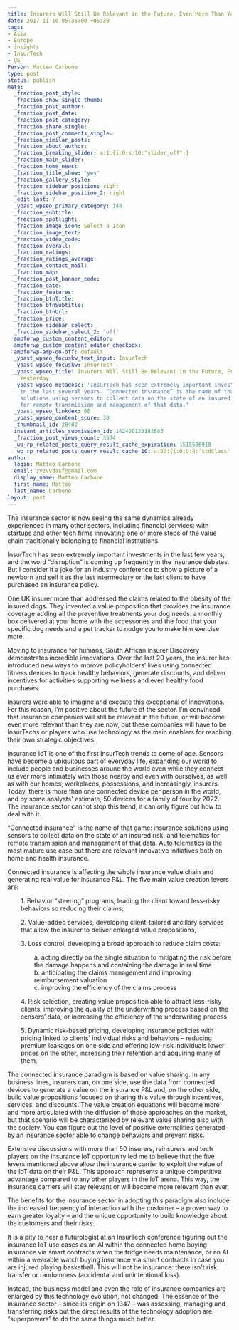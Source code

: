 ```yaml
---
title: Insurers Will Still Be Relevant in the Future, Even More Than Yesterday
date: 2017-11-10 05:35:00 +05:30
tags:
- Asia
- Europe
- insights
- InsurTech
- US
Person: Matteo Carbone
type: post
status: publish
meta:
  _fraction_post_style: 
  _fraction_show_single_thumb: 
  _fraction_post_author: 
  _fraction_post_date: 
  _fraction_post_category: 
  _fraction_share_single: 
  _fraction_post_comments_single: 
  _fraction_similar_posts: 
  _fraction_about_author: 
  _fraction_breaking_slider: a:1:{i:0;s:10:"slider_off";}
  _fraction_main_slider: 
  _fraction_home_news: 
  _fraction_title_show: 'yes'
  _fraction_gallery_style: 
  _fraction_sidebar_position: right
  _fraction_sidebar_position_2: right
  _edit_last: 7
  _yoast_wpseo_primary_category: 148
  _fraction_subtitle: 
  _fraction_spotlight: 
  _fraction_image_icon: Select a Icon
  _fraction_image_text: 
  _fraction_video_code: 
  _fraction_overall: 
  _fraction_ratings: 
  _fraction_ratings_average: 
  _fraction_contact_mail: 
  _fraction_map: 
  _fraction_post_banner_code: 
  _fraction_date: 
  _fraction_features: 
  _fraction_btnTitle: 
  _fraction_btnSubtitle: 
  _fraction_btnUrl: 
  _fraction_price: 
  _fraction_sidebar_select: 
  _fraction_sidebar_select_2: 'off'
  ampforwp_custom_content_editor: 
  ampforwp_custom_content_editor_checkbox: 
  ampforwp-amp-on-off: default
  _yoast_wpseo_focuskw_text_input: InsurTech
  _yoast_wpseo_focuskw: InsurTech
  _yoast_wpseo_title: Insurers Will Still Be Relevant in the Future, Even More Than
    Yesterday
  _yoast_wpseo_metadesc: 'InsurTech has seen extremely important investments and disruptor
    in the last several years. “Connected insurance” is the name of that game: insurance
    solutions using sensors to collect data on the state of an insured risk, and telematics
    for remote transmission and management of that data.'
  _yoast_wpseo_linkdex: 60
  _yoast_wpseo_content_score: 30
  _thumbnail_id: 28402
  instant_articles_submission_id: 142400123182685
  _fraction_post_views_count: 3574
  _wp_rp_related_posts_query_result_cache_expiration: 1515506918
  _wp_rp_related_posts_query_result_cache_10: a:20:{i:0;O:8:"stdClass":2:{s:7:"post_id";s:5:"26876";s:5:"score";s:17:"167.4952815908605";}i:1;O:8:"stdClass":2:{s:7:"post_id";s:5:"27641";s:5:"score";s:18:"164.34028892823574";}i:2;O:8:"stdClass":2:{s:7:"post_id";s:5:"28545";s:5:"score";s:17:"146.4076893583574";}i:3;O:8:"stdClass":2:{s:7:"post_id";s:5:"28030";s:5:"score";s:16:"96.1423898048841";}i:4;O:8:"stdClass":2:{s:7:"post_id";s:5:"25126";s:5:"score";s:16:"96.1423898048841";}i:5;O:8:"stdClass":2:{s:7:"post_id";s:5:"25867";s:5:"score";s:17:"92.98739714225935";}i:6;O:8:"stdClass":2:{s:7:"post_id";s:5:"25739";s:5:"score";s:17:"89.41733332391395";}i:7;O:8:"stdClass":2:{s:7:"post_id";s:5:"25735";s:5:"score";s:17:"86.91844533292434";}i:8;O:8:"stdClass":2:{s:7:"post_id";s:5:"19639";s:5:"score";s:17:"86.41638576949818";}i:9;O:8:"stdClass":2:{s:7:"post_id";s:5:"27460";s:5:"score";s:17:"81.74256300741817";}i:10;O:8:"stdClass":2:{s:7:"post_id";s:5:"22344";s:5:"score";s:17:"78.62920041730591";}i:11;O:8:"stdClass":2:{s:7:"post_id";s:5:"25375";s:5:"score";s:17:"75.05479757238102";}i:12;O:8:"stdClass":2:{s:7:"post_id";s:5:"22163";s:5:"score";s:17:"73.53210177342278";}i:13;O:8:"stdClass":2:{s:7:"post_id";s:5:"21851";s:5:"score";s:17:"73.53210177342278";}i:14;O:8:"stdClass":2:{s:7:"post_id";s:5:"21015";s:5:"score";s:17:"73.53210177342278";}i:15;O:8:"stdClass":2:{s:7:"post_id";s:5:"23396";s:5:"score";s:17:"71.82310939820614";}i:16;O:8:"stdClass":2:{s:7:"post_id";s:5:"27588";s:5:"score";s:17:"68.32974109141085";}i:17;O:8:"stdClass":2:{s:7:"post_id";s:5:"24070";s:5:"score";s:17:"67.94214099856674";}i:18;O:8:"stdClass":2:{s:7:"post_id";s:5:"22624";s:5:"score";s:17:"67.94214099856674";}i:19;O:8:"stdClass":2:{s:7:"post_id";s:5:"28587";s:5:"score";s:17:"67.70053882659246";}}
author:
  login: Matteo Carbone
  email: zvzvvdasf@gmail.com
  display_name: Matteo Carbone
  first_name: Matteo
  last_name: Carbone
layout: post
---
```


<p>The insurance sector is now seeing the same dynamics already experienced in many other sectors, including financial services: with startups and other tech firms innovating one or more steps of the value chain traditionally belonging to financial institutions.</p>
<p>InsurTech has seen extremely important investments in the last few years, and the word “disruption” is coming up frequently in the insurance debates. But I consider it a joke for an industry conference to show a picture of a newborn and sell it as the last intermediary or the last client to have purchased an insurance policy.</p>
<p>One UK insurer more than addressed the claims related to the obesity of the insured dogs. They invented a value proposition that provides the insurance coverage adding all the preventive treatments your dog needs: a monthly box delivered at your home with the accessories and the food that your specific dog needs and a pet tracker to nudge you to make him exercise more.</p>
<p>Moving to insurance for humans, South African insurer Discovery demonstrates incredible innovations. Over the last 20 years, the insurer has introduced new ways to improve policyholders’ lives using connected fitness devices to track healthy behaviors, generate discounts, and deliver incentives for activities supporting wellness and even healthy food purchases.</p>
<p>Insurers were able to imagine and execute this exceptional of innovations. For this reason, I’m positive about the future of the sector. I’m convinced that insurance companies will still be relevant in the future, or will become even more relevant than they are now, but these companies will have to be InsurTechs or players who use technology as the main enablers for reaching their own strategic objectives.</p>
<p>Insurance IoT is one of the first InsurTech trends to come of age. Sensors have become a ubiquitous part of everyday life, expanding our world to include people and businesses around the world even while they connect us ever more intimately with those nearby and even with ourselves, as well as with our homes, workplaces, possessions, and increasingly, insurers. Today, there is more than one connected device per person in the world, and by some analysts' estimate, 50 devices for a family of four by 2022. The insurance sector cannot stop this trend; it can only figure out how to deal with it.</p>
<p>“Connected insurance” is the name of that game: insurance solutions using sensors to collect data on the state of an insured risk, and telematics for remote transmission and management of that data. Auto telematics is the most mature use case but there are relevant innovative initiatives both on home and health insurance.</p>
<p>Connected insurance is affecting the whole insurance value chain and generating real value for insurance P&amp;L. The five main value creation levers are:</p>
<p style="padding-left: 30px;">1. Behavior “steering” programs, leading the client toward less-risky behaviors so reducing their claims;</p>
<p style="padding-left: 30px;">2. Value-added services, developing client-tailored ancillary services that allow the insurer to deliver enlarged value propositions,</p>
<p style="padding-left: 30px;">3. Loss control, developing a broad approach to reduce claim costs:</p>
<p style="padding-left: 60px;">a. acting directly on the single situation to mitigating the risk before the damage happens and containing the damage in real time<br />
b. anticipating the claims management and improving reimbursement valuation<br />
c. improving the efficiency of the claims process</p>
<p style="padding-left: 30px;">4. Risk selection, creating value proposition able to attract less-risky clients, improving the quality of the underwriting process based on the sensors’ data, or increasing the efficiency of the underwriting process</p>
<p style="padding-left: 30px;">5. Dynamic risk-based pricing, developing insurance policies with pricing linked to clients' individual risks and behaviors – reducing premium leakages on one side and offering low-risk individuals lower prices on the other, increasing their retention and acquiring many of them.</p>
<p>The connected insurance paradigm is based on value sharing. In any business lines, insurers can, on one side, use the data from connected devices to generate a value on the insurance P&amp;L and, on the other side, build value propositions focused on sharing this value through incentives, services, and discounts. The value creation equations will become more and more articulated with the diffusion of those approaches on the market, but that scenario will be characterized by relevant value sharing also with the society. You can figure out the level of positive externalities generated by an insurance sector able to change behaviors and prevent risks.</p>
<p>Extensive discussions with more than 50 insurers, reinsurers and tech players on the insurance IoT opportunity led me to believe that the five levers mentioned above allow the insurance carrier to exploit the value of the IoT data on their P&amp;L. This approach represents a unique competitive advantage compared to any other players in the IoT arena. This way, the insurance carriers will stay relevant or will become more relevant than ever.</p>
<p>The benefits for the insurance sector in adopting this paradigm also include the increased frequency of interaction with the customer – a proven way to earn greater loyalty – and the unique opportunity to build knowledge about the customers and their risks.</p>
<p>It is a pity to hear a futurologist at an InsurTech conference figuring out the insurance IoT use cases as an AI within the connected home buying insurance via smart contracts when the fridge needs maintenance, or an AI within a wearable watch buying insurance via smart contracts in case you are injured playing basketball. This will not be insurance: there isn't risk transfer or randomness (accidental and unintentional loss).</p>
<p>Instead, the business model and even the role of insurance companies are enlarged by this technology evolution, not changed. The essence of the insurance sector – since its origin on 1347 – was assessing, managing and transferring risks but the direct results of the technology adoption are “superpowers” to do the same things much better.</p>
